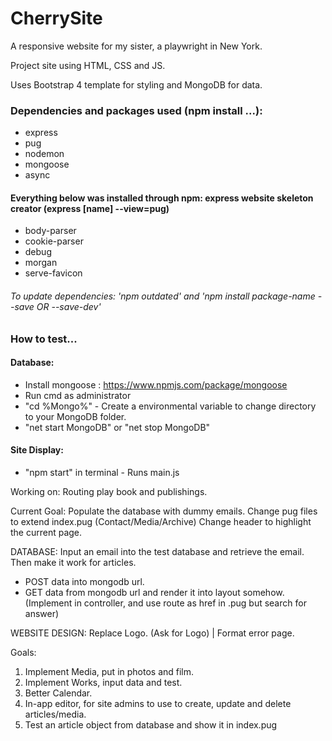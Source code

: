 # CherrySite
A responsive website for my sister, a playwright in New York.

Project site using HTML, CSS and JS.

Uses Bootstrap 4 template for styling and MongoDB for data.

### Dependencies and packages used (npm install ...):
* express
* pug
* nodemon
* mongoose
* async

#### Everything below was installed through npm: express website skeleton creator (express [name] --view=pug)
* body-parser
* cookie-parser
* debug
* morgan
* serve-favicon

###### To update dependencies: 'npm outdated' and 'npm install package-name --save OR --save-dev'

### How to test...

#### Database:
* Install mongoose : https://www.npmjs.com/package/mongoose 
* Run cmd as administrator
* "cd %Mongo%" - Create a environmental variable to change directory to your MongoDB folder.
* "net start MongoDB" or "net stop MongoDB"

#### Site Display:
* "npm start" in terminal - Runs main.js


Working on: Routing play book and publishings.

Current Goal: Populate the database with dummy emails. Change pug files to extend index.pug (Contact/Media/Archive) Change header to highlight the current page. 

DATABASE: Input an email into the test database and retrieve the email. Then make it work for articles.
* POST data into mongodb url.
* GET data from mongodb url and render it into layout somehow. (Implement in controller, and use route as href in .pug but search for answer)

WEBSITE DESIGN: Replace Logo. (Ask for Logo) | Format error page.

Goals: 
1. Implement Media, put in photos and film. 
2. Implement Works, input data and test.
3. Better Calendar.
4. In-app editor, for site admins to use to create, update and delete articles/media.
5. Test an article object from database and show it in index.pug